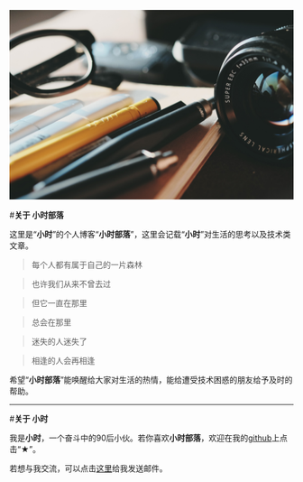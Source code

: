 ![about](/images/about-img.jpg)

#**关于 小时部落**

这里是“**小时**”的个人博客“**小时部落**”，这里会记载“**小时**”对生活的思考以及技术类文章。

>每个人都有属于自己的一片森林

>也许我们从来不曾去过

>但它一直在那里

>总会在那里

>迷失的人迷失了

>相逢的人会再相逢

希望“**小时部落**”能唤醒给大家对生活的热情，能给遭受技术困惑的朋友给予及时的帮助。

--------------------------------------------------------------------

#**关于 小时**

我是**小时**，一个奋斗中的90后小伙。若你喜欢**小时部落**，欢迎在我的[github](https://github.com/zengtv/zengtv.github.io)上点击“★”。

若想与我交流，可以点击[这里](mailto:zengtv@outlook.com)给我发送邮件。